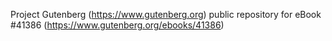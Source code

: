 Project Gutenberg (https://www.gutenberg.org) public repository for eBook #41386 (https://www.gutenberg.org/ebooks/41386)
